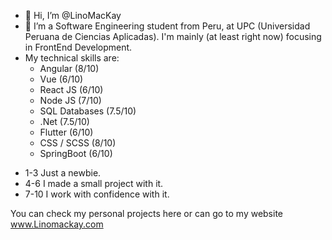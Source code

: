 - 👋 Hi, I’m @LinoMacKay
- 👀 I’m a Software Engineering student from Peru, at UPC (Universidad Peruana de Ciencias Aplicadas). I'm mainly (at least right now) focusing in FrontEnd Development.
- My technical skills are:
  * Angular (8/10)
  * Vue      (6/10)
  * React JS (6/10)
  * Node JS  (7/10)
  * SQL Databases (7.5/10)
  * .Net       (7.5/10)
  * Flutter    (6/10)
  * CSS / SCSS (8/10)
  * SpringBoot  (6/10)
  
 * 1-3 Just a newbie.
 * 4-6 I made a small project with it.
 * 7-10 I work with confidence with it.

You can check my personal projects here or can go to my website 
www.Linomackay.com


<!---
LinoMacKay/LinoMacKay is a ✨ special ✨ repository because its `README.md` (this file) appears on your GitHub profile.
You can click the Preview link to take a look at your changes.
--->
